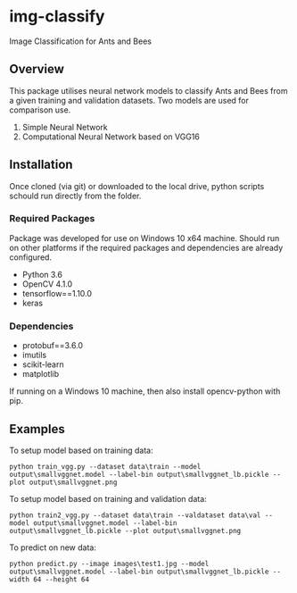 # img-classify
Image Classification for Ants and Bees

## Overview
This package utilises neural network models to classify Ants and Bees from a given training and validation datasets. Two models are used for comparison use. 
1. Simple Neural Network
2. Computational Neural Network based on VGG16

## Installation
Once cloned (via git) or downloaded to the local drive, python scripts schould run directly from the folder.

### Required Packages
Package was developed for use on Windows 10 x64 machine. Should run on other platforms if the required packages and dependencies are already configured.

- Python 3.6
- OpenCV 4.1.0
- tensorflow==1.10.0
- keras

### Dependencies
- protobuf==3.6.0
- imutils
- scikit-learn
- matplotlib

If running on a Windows 10 machine, then also install opencv-python with pip.

## Examples
To setup model based on training data:
```
python train_vgg.py --dataset data\train --model output\smallvggnet.model --label-bin output\smallvggnet_lb.pickle --plot output\smallvggnet.png
```

To setup model based on training and validation data:
```
python train2_vgg.py --dataset data\train --valdataset data\val --model output\smallvggnet.model --label-bin output\smallvggnet_lb.pickle --plot output\smallvggnet.png
```

To predict on new data:
```
python predict.py --image images\test1.jpg --model output\smallvggnet.model --label-bin output\smallvggnet_lb.pickle --width 64 --height 64
```
